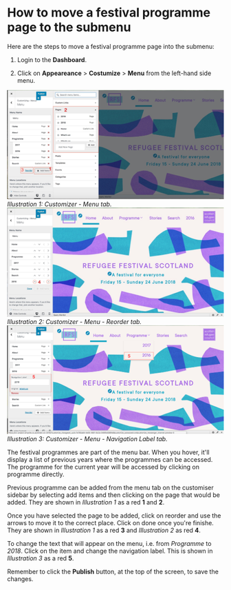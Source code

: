 # How to move a festival programme page to the submenu

Here are the steps to move a festival programme page into the submenu:

1. Login to the **Dashboard**.

2. Click on **Appeareance** > **Costumize** > **Menu** from the left-hand side menu.

![Customizer - Menu tab](assets/customizer-programme-menu.jpg)
*Illustration 1: Customizer - Menu tab.*
![Customizer - Menu tab](assets/customizer-programme-menu-reorder.jpg)
*Illustration 2: Customizer - Menu - Reorder tab.*
![Customizer - Menu tab](assets/customizer-programme-menu-label.jpg)
*Illustration 3: Customizer - Menu - Navigation Label tab.*

The festival programmes are part of the menu bar. When you hover, it'll display a list of previous years where the programmes can be accessed. The programme for the current year will be accessed by clicking on programme directly.

Previous programme can be added from the menu tab on the customiser sidebar by selecting add items and then clicking on the page that would be added. They are shown in *Illustration 1* as a red **1** and **2**.

Once you have selected the page to be added, click on reorder and use the arrows to move it to the correct place. Click on done once you're finishe. They are shown in *Illustration 1* as a red **3** and *Illustration 2* as red **4**.

To change the text that will appear on the menu, i.e. from *Programme* to *2018*. Click on the item and change the navigation label. This is shown in *Illustration 3* as a red **5**.

Remember to click the **Publish** button, at the top of the screen, to save the changes.
